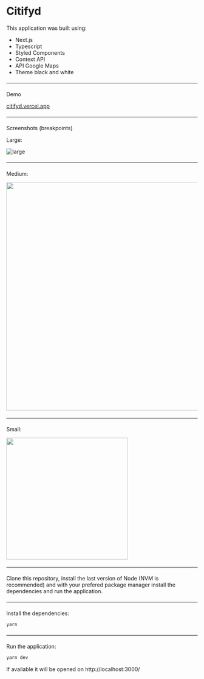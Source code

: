 # Citifyd

This application was built using:

- Next.js
- Typescript
- Styled Components
- Context API
- API Google Maps
- Theme black and white

<hr style="margin: 20px 0;">

Demo

[citifyd.vercel.app](https://citifyd.vercel.app/)

<hr style="margin: 20px 0;">

Screenshots (breakpoints)

Large:

![large](https://firebasestorage.googleapis.com/v0/b/citifyd-dad69.appspot.com/o/large.png?alt=media&token=d165522d-f1bc-420d-8a53-1dca8547b96d)

<hr style="margin: 20px 0;">

Medium:

<img src="https://firebasestorage.googleapis.com/v0/b/citifyd-dad69.appspot.com/o/medium.png?alt=media&token=1f430308-31a4-4b72-bbe5-a8903751c465" alt="" width="600"/>

<hr style="margin: 20px 0;">

Small:

<img src="https://firebasestorage.googleapis.com/v0/b/citifyd-dad69.appspot.com/o/small.png?alt=media&token=9c14ae3a-058c-4219-a405-d6808fb1c51e" alt="" width="320"/>

<hr style="margin: 20px 0;">

Clone this repository, install the last version of Node (NVM is recommended) and with your prefered package manager install the dependencies and run the application.

<hr style="margin: 20px 0;">

Install the dependencies:

```bash
yarn
```

<hr style="margin: 20px 0;">

Run the application:

```bash
yarn dev
```

If available it will be opened on http://localhost:3000/
